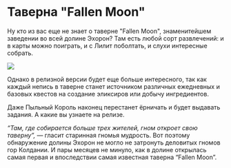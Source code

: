 # Таверна "Fallen Moon"


Ну кто из вас еще не знает о таверне "Fallen Moon", знаменитейшем заведении во всей долине Эхорон? Там есть любой сорт развлечений: и в карты можно поиграть, и с Лилит поболтать, и слухи интересные собрать. 

![](taverna.2x.png)

Однако в релизной версии будет еще больше интересного, так как каждый непись в таверне станет источником различных ежедневных и базовых квестов на создание эликсиров или добычу ингредиентов.

Даже Пыльный Король наконец перестанет ёрничать и будет выдавать задания. А какие вы узнаете на релизе. 

*“Там, где собирается больше трех жителей, гном откроет свою таверну”,* — гласит старинная гномья мудрость. Вот поэтому обнаружение долины Эхорон не могло не затронуть деловитых гномов гор Колдании. И пары месяцев не минуло, как в долине открылась самая первая и впоследствии самая известная таверна “Fallen Moon”.
